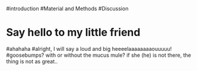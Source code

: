 #introduction
#Material and Methods
#Discussion
# Say hello to my little friend
#ahahaha
#alright, I will say a loud and big heeeelaaaaaaaaouuuuu!
#goosebumps? with or without the mucus mule? if she (he) is not there, the thing is not as great..

